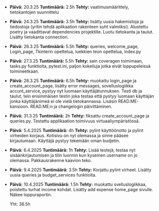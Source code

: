- **Päivä:** 20.3.25 **Tuntimäärä:** 2.5h **Tehty:** vaatimusmäärittely, tietokantojen suunnittelu
- **Päivä:** 24.3.25 **Tuntimäärä:** 3.5h **Tehty:** lisätty uusia hakemistoja ja tiedostoja (yritin tehdä aplikaation rakenteen suht valmiiksi). Alustettu poetry ja vaadittavat dependencies projektille. Luotu tietokanta ja taulut. Lisätty tietokanta connection.
- **Päivä:** 26.3.25 **Tuntimäärä:** 5.5h **Tehty:** queries, welcome_page, Login_page, Tkinterin opettelua, luekkien teon opettelua, index.py
- **Päivä:** 27.3.25 **Tuntimäärä:** 5.5h **Tehty:** sain coveragen toimimaan, tasks.py funktioita, pytest.ini, paljon kokeiluja jotka eivät loppupeleissä toimineetkaan.
- **Päivä:** 28.3.25 **Tuntimäärä:** 6.5h **Tehty:** muokattu login_page ja create_account_page, lisätty error messages, sovelluslogiikka accunt_service, pystyy nyt luomaan käyttäjätunnuksen. Testi db ja taulut, tein ensimmäisen testin joka testaa että pystyy luomaan käyttäjän jonka käyttäjänimeä ei ole vielä tietokannassa. Lisäsin READ.ME-kansioon. READ.ME:n ja changelogin päivittäminen.
- **Päivä:** 31.3.25 **Tuntimäärä:** 2h **Tehty:** fiksattu create_account_page ja queries.py. Testattu applikaation toimivuus virtuaaliympäristössä.
- **Päivä:** 5.4.2025 **Tuntimäärä:** 4h **Tehty:** pylint käyttöönotto ja pylint virheiden korjaus. Kotisivu on nyt olemassa ja sinne pääsee kirjautumaan. Käyttäjä pystyy tekemään oman budjetin.
- **Päivä:** 6.4.2025 **Tuntimäärä:** 1h **Tehty:** Lisää testejä, testaa nyt sisäänkirjautumisen ja tilin luonnin kun kyseinen username on jo olemassa. Pakkausrakenne kaavion teko.
- **Päivä:** 9.4.2025 **Tuntimäärä:** 3.5h **Tehty:** Korjattu pylint virheet. Lisätty uusia queries ja budget_services funktioita.
- **Päivä:** 10.4.2025 **Tuntimäärä:** 1.5h **Tehty:** muokattu svelluslogiikkaa, poistettu turhat income kohdat. Lisätty add expense home_page sivulle. Näkee loppuraportin.

  Yht: 36.5h
